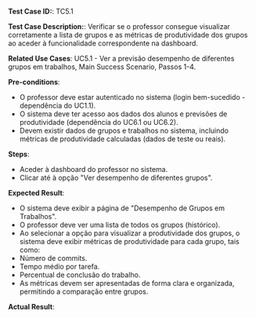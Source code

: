 **Test Case ID:**: TC5.1

**Test Case Description:**: Verificar se o professor consegue visualizar corretamente a lista de grupos e as métricas de produtividade dos grupos ao aceder à funcionalidade correspondente na dashboard.

**Related Use Cases**:  UC5.1 - Ver a previsão desempenho de diferentes grupos em trabalhos, Main Success Scenario, Passos 1-4.

**Pre-conditions**:

- O professor deve estar autenticado no sistema (login bem-sucedido - dependência do UC1.1).
- O sistema deve ter acesso aos dados dos alunos e previsões de produtividade (dependência do UC6.1 ou UC6.2).
- Devem existir dados de grupos e trabalhos no sistema, incluindo métricas de produtividade calculadas (dados de teste ou reais).

**Steps**:

- Aceder à dashboard do professor no sistema.
- Clicar até à opção "Ver desempenho de diferentes grupos".

**Expected Result**:

- O sistema deve exibir a página de "Desempenho de Grupos em Trabalhos".
- O professor deve ver uma lista de todos os grupos (histórico).
- Ao selecionar a opção para visualizar a produtividade dos grupos, o sistema deve exibir métricas de produtividade para cada grupo, tais como:
- Número de commits.
- Tempo médio por tarefa.
- Percentual de conclusão do trabalho.
- As métricas devem ser apresentadas de forma clara e organizada, permitindo a comparação entre grupos.

**Actual Result**: